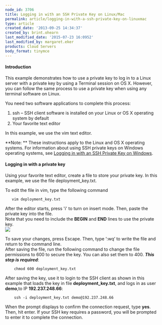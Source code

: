 ```yaml
---
node_id: 3706
title: Logging in with an SSH Private Key on Linux/Mac
permalink: article/logging-in-with-a-ssh-private-key-on-linuxmac
type: article
created_date: '2013-09-25 14:34:37'
created_by: brint.ohearn
last_modified_date: '2015-07-23 16:0952'
last_modified_by: margaret.eker
products: Cloud Servers
body_format: tinymce
---
```


#### Introduction

This example demonstrates how to use a private key to log in to a Linux
server with a private key by using a Terminal session on OS X. However,
you can follow the same process to use a private key when using any
terminal software on Linux.

You need two software applications to complete this process:

1.  ssh &ndash; SSH client software is installed on your Linux or OS X
    operating system by default
2.  Your favorite text editor

In this example, we use the vim text editor.

**Note: ** These instructions apply to the Linux and OS X operating
systems.  For information about using SSH private keys on Windows
operating systems, see [Logging in with an SSH Private Key on
Windows](http://www.rackspace.com/knowledge_center/article/logging-in-with-a-ssh-private-key-on-windows).

#### Logging in with a private key

Using your favorite text editor, create a file to store your private
key. In this example, we use the file deployment\_key.txt.

To edit the file in vim, type the following command

       vim deployment_key.txt

After the editor starts, press 'i' to turn on insert mode. Then, paste
the private key into the file.\
 Note that you need to include the **BEGIN** and **END** lines to use
the private key.\
 ![](/knowledge_center/sites/default/files/field/image/Linux2.png)

To save your changes, press Escape. Then, type &lsquo;:wq&rsquo; to write the file
and return to the command line.\
 After saving the file, run the following command to change the file
permissions to 600 to secure the key. You can also set them to 400.
***This step is required***:

        chmod 600 deployment_key.txt

After saving the key, use it to login to the SSH client as shown in this
example that loads the key in file **deployment\_key.txt**, and logs in
as user **demo**,to IP **192.237.248.66**:

        ssh -i deployment_key.txt demo@192.237.248.66

When the prompt displays to confirm the connection request, type
**yes**. Then, hit enter. If your SSH key requires a password, you will
be prompted to enter it to complete the connection.

